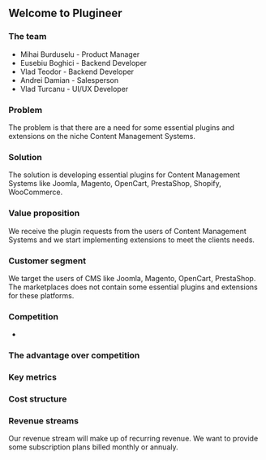 ## Welcome to Plugineer


### The team

- Mihai Burduselu - Product Manager
- Eusebiu Boghici - Backend Developer
- Vlad Teodor - Backend Developer
- Andrei Damian - Salesperson
- Vlad Turcanu - UI/UX Developer


### Problem
The problem is that there are a need for some essential plugins and extensions on the niche Content Management Systems.

### Solution
The solution is developing essential plugins for Content Management Systems like Joomla, Magento, OpenCart, PrestaShop, Shopify, WooCommerce.

### Value proposition
We receive the plugin requests from the users of Content Management Systems and we start implementing extensions to meet the clients needs.

### Customer segment
We target the users of CMS like Joomla, Magento, OpenCart, PrestaShop. The marketplaces does not contain some essential plugins and extensions for these platforms.

### Competition
- 

### The advantage over competition

### Key metrics

### Cost structure

### Revenue streams
Our revenue stream will make up of recurring revenue. We want to provide some subscription plans billed monthly or annualy.
